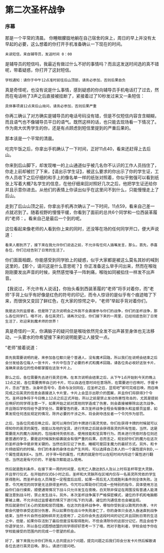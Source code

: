 # 第二次圣杯战争
### 序幕

那是一个平常的清晨。
你睡眼朦胧地躺在自己宿舍的床上，周日的早上并没有太早起的必要，这么想着的你打开手机准备确认一下现在的时间。
```
未读短信，来自辅导员，发送时间 0：00
```
是辅导员的短信吗，我最近有做过什么不好的事情吗？而且这发送时间选的真不错呢，带着疑惑，你打开了这封短信。
```
学校通知：请你于中午12点准时前往后山顶部，请务必参加，否则后果自负
```
真是奇怪呢，也没有说是什么事情，感到疑惑的你向辅导员手机电话打了过去，然而在电话响了3声之后直接被挂断了，紧接着过了10秒发过来又一条短信：
```
具体事项请12点来后山询问，请务必参加，否则后果严重
```
你再三确认了对方确实是辅导员的电话号码没有错，但是不仅短信内容含含糊糊，而且语气也不像辅导员平日的语气。既然这样的话，也只能去现场看一下情况了。作为南大优秀学生的你，还是有点顾虑到短信里提到的严重后果的。

那本该是一个平常的清晨。

吃完午饭之后，你拿出手机确认了一下时间，正好11点40，看来还赶得上去后山。

你来到后山脚下，却发现唯一的上山通道似乎被几名你不认识的工作人员挡住了，你走上前却被拦了下来，【请出示学生证】，被这么要求的你出示了你的学生证，工作人员收下之后仔细的和手上的像名单一样的纸张对照着，你似乎勉强可以看到纸张上写着大概7名学生的信息，在他仔细来回对照好几次之后，他把学生证还给你并且示意你进去。从他们的表情上你读出似乎在这里问不到什么，只能慢慢走上了后山。

走到了后山山顶之前，你拿出手机再次确认了一下时间，11点59，看来自己差一点就迟到了。随着视野的慢慢平缓，你看到了面前的总共6个同学和一位西装革履的“老师：。看来自己是最后一个到的呢。

这位看起来像老师的人看到你上来的同时，还没等在场的任何同学开口，便大声说道：
```
看来人都到齐了，接下来在我允许你们说话之前，不允许有任何人插嘴发言，那么，首先，恭喜各位，你们已经告别了日常的生活了。
```
你们面面相觑，你能感受到同学脸上的疑惑，似乎大家都是被这么莫名其妙的喊到这里的，【那个，请问这是什么意思呢？】你正准备这么举手问出来，然而在喉咙刚刚要发出声音的时候，突然感觉嗓子一阵刺痛，喉咙如同被掐住一样发不出声音。

【我说过，不允许有人说话】，你抬头看到西装革履的“老师”将手对着你，而“老师”手背上似乎有好像是红色的符号的印记，而令人惊讶的是似乎有个痕迹暗了下来，而很快又变回了鲜红色，在大家的惊愕之中，“老师”举起手背对着你们，
```
我是这次的监督者，但是除了这次说明会之外我不会直接参与你们的战争，你们的圣杯战争，那么各位同学们，哦不对，各位英灵们，请再次记住，你们接下来的一周里，已经彻底告别了日常生活了，欢迎来到魔术师的世界！
```

真是奇怪的一天，你满脑子的疑问但是喉咙依然完全发不出声甚至身体也无法移动，一头雾水的你希望接下来的说明能更让人接受一点。

“老师”接着说道：
```
首先我需要说明的是，来参加各位都只是个普通人，没有魔术回路，所以我们在说明会结束之后会分发给各位每人一张卡片，卡片中包含了必要的术式和魔术回路，请各位务必收好这张卡片，准确来说各位的性命都掌握在这张卡片上。

那么之后，各位需要先去进行英灵召唤。在本次说明会结束之后，从下午1点开始到今天的晚上12点之前，各位需要携带自己的卡片，可以自选任意时间任意场所，在需要进行召唤时，手握卡片，念出“宣告，汝身听吾号令，吾命与汝剑同在，应圣杯之召，显现吧”即可完成召唤，而召唤完成之后英灵的信息会直接进入卡片里，卡片上会显示出职介的图案，并且你们将获得3个令咒。圣杯战争将于今日晚上12点之后正式开始，所以之前是禁止发动伤害性攻击的，尤其是提前召唤好的同学得注意一下，如果开始之前对其他同学造成了伤害，则会直接被移除出这次战争，并且随后学校将给予退学处分。需要警告的是，本次圣杯战争全程会有摄像头和监督员监督，如果发现任何违反规定的情况，除开必要的干涉之外，将会剥夺违反者一个令咒作为惩罚。

之后，当各位完成召唤之后，就可以用你们的卡牌进行英灵凭依，你们在获得卡牌的时候就可以得知你的英灵的属性，技能以及他的宝具，进行凭依之后就会获得英灵的所有性能，当然，这是需要庞大的魔力消耗的，包括维持凭依形态，使用技能和宝具等行为。而未进行凭依时各位则还是普通的学生，要是这时候挨到偷袭就会有很严重的后果。总而言之，规划好你们的魔力在这次的圣杯战争中是非常关键的。当然也别忘记了休息，睡眠可是回复魔力的最好方式。另外，和卡片缔结契约的时候，你们的本身的身体也会产生共鸣，可以选择自己本人的一个属性提升到D,一个属性提高到E+。当然，对于带+号的属性，代表的就是你可以在短时间内将这个属性进行翻倍，当然这是有代价的，不是每次都能这么使用。

然后就是胜利条件，在接下来一周的时间里，在死亡人数达到5人及以上时将圣杯带至大灵脉，并且举行仪式。在开始的仪式6小时之后，圣杯和大灵脉所在区域内仅存一名英灵所凭依的学生获得胜利。而圣杯会在人员降至一定程度后出现，如果一周后无人完成胜利条件则全体失败。注意，令咒用完的同学是无法获得圣杯的。令咒可以帮助你们完成一些特别的指令，具体使用方法由你们自行摸索，顺便通常情况下战斗只允许发生在夜晚，白天除非保证在周围没有普通人能清醒注意到战斗时，禁止发生战斗。另外，本次圣杯战争属于严格保密模式，诸位的手机和电脑都要被上缴，不允许绕过监督者的情况下进行私下的沟通，诸位的沟通信息也会被监视。
然后就是你们关心的奖励和惩罚措施，在这次的圣杯战争中，哪怕你受到足以致死的伤害，卡片都会代替你承受这部分伤害，所以如果你在战斗中失败身亡了，你的身体只会进入昏迷直到战争结束，当然卡片自然也就粉碎并无法使用了，之后你会失去这段时间的记忆并且回到日常的生活之中，但是，如果你存活到了最后但是没有取得胜利，不但会清除你的这部分记忆，而且会给予你退学处分，所以各位试图想结盟的同学得好好思考一下了哦，而对于胜利者，学校会给予你在学校能接受的范围内的完成一个愿望的机会。

好了，接下来我允许你们所有人总共提出3个问题，提完问题之后我们将会分发卡片然后解散请各位去进行英灵召唤。那么，请进行提问吧。 
```